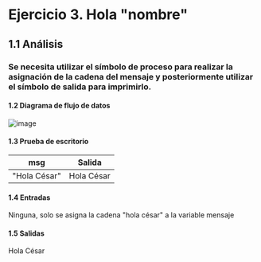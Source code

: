 # Ejercicio 3. Hola "nombre"
## 1.1 Análisis
### Se necesita utilizar el símbolo de proceso para realizar la asignación de la cadena del mensaje y posteriormente utilizar el símbolo de salida para imprimirlo.
#### 1.2 Diagrama de flujo de datos
![image](https://user-images.githubusercontent.com/113397533/190946922-4e2c4e97-1204-4dbc-8faf-8370fe73b6eb.png)
#### 1.3 Prueba de escritorio
| msg          | Salida |
| ------------ | ------ |
| "Hola César" | Hola César |
#### 1.4 Entradas
Ninguna, solo se asigna la cadena "hola césar" a la variable mensaje
#### 1.5 Salidas
Hola César
